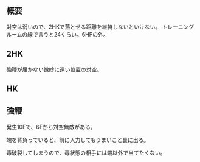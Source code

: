 ## 概要

対空は弱いので、2HKで落とせる距離を維持しないといけない。
トレーニングルームの線で言うと24くらい。6HPの外。

## 2HK

強鞭が届かない微妙に遠い位置の対空。

## HK

## 強鞭

発生10Fで、6Fから対空無敵がある。

端を背負っていると、前に入力してもうまいこと裏に出る。

毒破裂してしまうので、毒状態の相手には端以外で当てたくない。
